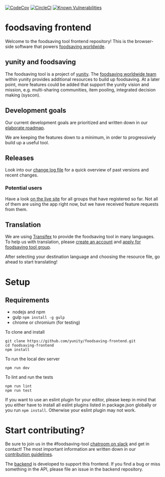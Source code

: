 [![CodeCov](https://codecov.io/github/yunity/foodsaving-frontend/coverage.svg)](https://codecov.io/gh/yunity/foodsaving-frontend)
[![CircleCI](https://circleci.com/gh/yunity/foodsaving-frontend.svg?style=shield)](https://circleci.com/gh/yunity/foodsaving-frontend)
[![Known Vulnerabilities](https://snyk.io/test/github/yunity/foodsaving-frontend/e4f6927cccfbde340636d20b863efd508be19ec0/badge.svg)](https://snyk.io/test/github/yunity/foodsaving-frontend/e4f6927cccfbde340636d20b863efd508be19ec0)


# foodsaving frontend

Welcome to the foodsaving tool frontend repository! This is the browser-side software that powers [foodsaving worldwide](https://foodsaving.world).


## yunity and foodsaving

The foodsaving tool is a project of [yunity](https://yunity.org). 
The [foodsaving worldwide team](https://yunity.atlassian.net/wiki/display/FSINT/) within yunity provides additional resources to build up foodsaving.
At a later point, more features could be added that support the yunity vision and mission, e.g. multi-sharing communities, item pooling, integrated decision making (syscon).

## Development goals

Our current development goals are prioritized and written down in our [elaborate roadmap](ROADMAP.md).

We are keeping the features down to a minimum, in order to progressively build up a useful tool.

## Releases

Look into our [change log file](CHANGELOG.md) for a quick overview of past versions and recent changes.

### Potential users

Have a look [on the live site](https://foodsaving.world) for all groups that have registered so far. Not all of them are using the app right now, but we have received feature requests from them.

## Translation

We are using [Transifex](https://www.transifex.com/) to provide the foodsaving tool in many languages. To help us with translation, please [create an account](http://transifex.com/signup) and [apply for foodsaving tool group](https://www.transifex.com/yunity-1/foodsaving-tool/frontend/).

After selecting your destination language and choosing the resource file, go ahead to start translating!

# Setup

## Requirements

- nodejs and npm
- gulp `npm install -g gulp`
- chrome or chromium (for testing)

To clone and install

```
git clone https://github.com/yunity/foodsaving-frontend.git
cd foodsaving-frontend
npm install
```

To run the local dev server

```
npm run dev
```

To lint and run the tests

```
npm run lint
npm run test
```

If you want to use an eslint plugin for your editor, please keep in mind that you either have to install all eslint plugins listed in package.json globally or you run `npm install`. Otherwise your eslint plugin may not work.

# Start contributing?

Be sure to join us in the #foodsaving-tool [chatroom on slack](https://slackin.yunity.org/) and get in contact!
The most important information are written down in our [contribution guidelines](CONTRIBUTE.md).

The [backend](https://github.com/yunity/foodsaving-backend) is developed to support this frontend. If you find a bug or miss something in the API, please file an issue in the backend repository.
